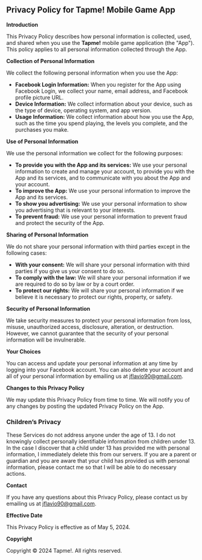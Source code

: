 ## Privacy Policy for Tapme! Mobile Game App

**Introduction**

This Privacy Policy describes how personal information is collected, used, and shared when you use the **Tapme!** mobile game application (the "App"). This policy applies to all personal information collected through the App.

**Collection of Personal Information**

We collect the following personal information when you use the App:

* **Facebook Login Information:** When you register for the App using Facebook Login, we collect your name, email address, and Facebook profile picture URL.
* **Device Information:** We collect information about your device, such as the type of device, operating system, and app version.
* **Usage Information:** We collect information about how you use the App, such as the time you spend playing, the levels you complete, and the purchases you make.

**Use of Personal Information**

We use the personal information we collect for the following purposes:

* **To provide you with the App and its services:** We use your personal information to create and manage your account, to provide you with the App and its services, and to communicate with you about the App and your account.
* **To improve the App:** We use your personal information to improve the App and its services.
* **To show you advertising:** We use your personal information to show you advertising that is relevant to your interests.
* **To prevent fraud:** We use your personal information to prevent fraud and protect the security of the App.

**Sharing of Personal Information**

We do not share your personal information with third parties except in the following cases:

* **With your consent:** We will share your personal information with third parties if you give us your consent to do so.
* **To comply with the law:** We will share your personal information if we are required to do so by law or by a court order.
* **To protect our rights:** We will share your personal information if we believe it is necessary to protect our rights, property, or safety.

**Security of Personal Information**

We take security measures to protect your personal information from loss, misuse, unauthorized access, disclosure, alteration, or destruction. However, we cannot guarantee that the security of your personal information will be invulnerable.

**Your Choices**

You can access and update your personal information at any time by logging into your Facebook account. You can also delete your account and all of your personal information by emailing us at jflavio90@gmail.com.

**Changes to this Privacy Policy**

We may update this Privacy Policy from time to time. We will notify you of any changes by posting the updated Privacy Policy on the App.

### Children’s Privacy

These Services do not address anyone under the age of 13. I do not knowingly collect personally identifiable information from children under 13. In the case I discover that a child under 13 has provided me with personal information, I immediately delete this from our servers. If you are a parent or guardian and you are aware that your child has provided us with personal information, please contact me so that I will be able to do necessary actions.

**Contact**

If you have any questions about this Privacy Policy, please contact us by emailing us at jflavio90@gmail.com.

**Effective Date**

This Privacy Policy is effective as of May 5, 2024.

**Copyright**

Copyright © 2024 Tapme!. All rights reserved.
